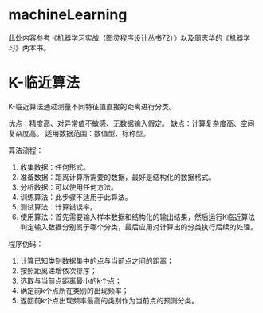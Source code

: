 machineLearning
===============

此处内容参考《机器学习实战（图灵程序设计丛书72）》以及周志华的《机器学习》两本书。

# K-临近算法

K-临近算法通过测量不同特征值直接的距离进行分类。

优点：精度高、对异常值不敏感、无数据输入假定。
缺点：计算复杂度高、空间复杂度高。
适用数据范围：数值型、标称型。

算法流程：
1. 收集数据：任何形式。
2. 准备数据：距离计算所需要的数据，最好是结构化的数据格式。
3. 分析数据：可以使用任何方法。
4. 训练算法：此步骤不适用于此算法。
5. 测试算法：计算错误率。
6. 使用算法：首先需要输入样本数据和结构化的输出结果，然后运行K临近算法判定输入数据分别属于哪个分类，最后应用对计算出的分类执行后续的处理。

程序伪码：
1. 计算已知类别数据集中的点与当前点之间的距离；
2. 按照距离递增依次排序；
3. 选取与当前点距离最小的k个点；
4. 确定前k个点所在类别的出现频率；
5. 返回前k个点出现频率最高的类别作为当前点的预测分类。

